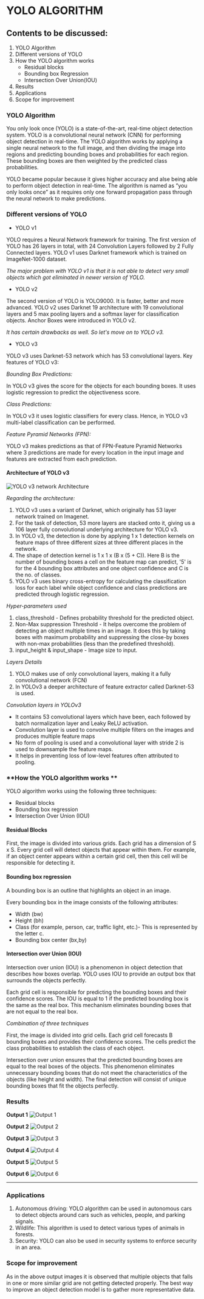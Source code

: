 # YOLO ALGORITHM

## Contents to be discussed:
1. YOLO Algorithm
2. Different versions of YOLO
3. How the YOLO algorithm works 
   * Residual blocks
   * Bounding box Regression
   * Intersection Over Union(IOU)
4. Results
5. Applications
6. Scope for improvement

### **YOLO Algorithm**

You only look once (YOLO) is a state-of-the-art, real-time object detection system. YOLO is a convolutional neural network (CNN) for performing object detection in real-time. The YOLO algorithm works by applying a single neural network to the full image, and then dividing the image into regions and predicting bounding boxes and probabilities for each region. These bounding boxes are then weighted by the predicted class probabilities.

YOLO became popular because it gives higher accuracy and alse being able to perform object detection in real-time. The algorithm is named as  “you only looks once” as it requires only one forward propagation pass through the neural network to make predictions.

### **Different versions of YOLO**

* YOLO v1

YOLO requires a Neural Network framework for training. The first version of YOLO has 26 layers in total, with 24 Convolution Layers followed by 2 Fully Connected layers.
YOLO v1 uses Darknet framework which is trained on ImageNet-1000 dataset. 

*The major problem with YOLO v1 is that it is not able to detect very small objects which got eliminated in newer version of YOLO.*

* YOLO v2

The second version of YOLO is YOLO9000. It is faster, better and more advanced.  YOLO v2 uses Darknet 19 architecture with 19 convolutional layers and 5 max pooling layers and a softmax layer for classification objects. Anchor Boxes were introduced in YOLO v2.

*It has certain drawbacks as well. So let's move on to YOLO v3.*

* YOLO v3
 
YOLO v3 uses Darknet-53 network which has 53 convolutional layers. Key features of YOLO v3:

*Bounding Box Predictions:* 

 In YOLO v3 gives the score for the objects for each bounding boxes. It uses logistic regression to predict the objectiveness score.

*Class Predictions:*

 In YOLO v3 it uses logistic classifiers for every class. Hence, in YOLO v3 multi-label classification can be performed. 

*Feature Pyramid Networks (FPN):*

 YOLO v3 makes predictions as that of FPN-Feature Pyramid Networks where 3 predictions are made for every location in the input image and features are extracted from each prediction. 

#### **Architecture of YOLO v3**

![YOLO v3 network Architecture](yolo_architecture.png)

*Regarding the architecture:*

1. YOLO v3 uses a variant of Darknet, which originally has 53 layer network trained on Imagenet.
2. For the task of detection, 53 more layers are stacked onto it, giving us a 106 layer fully convolutional underlying architecture for YOLO v3.
3. In YOLO v3, the detection is done by applying 1 x 1 detection kernels on feature maps of three different sizes at three different places in the network.
4. The shape of detection kernel is 1 x 1 x (B x (5 + C)). Here B is the number of bounding boxes a cell on the feature map can predict, '5' is for the 4 bounding box attributes and one object confidence and C is the no. of classes.
5. YOLO v3 uses binary cross-entropy for calculating the classification loss for each label while object confidence and class predictions are predicted through logistic regression.

*Hyper-parameters used*
1. class_threshold - Defines probability threshold for the predicted object.
2. Non-Max suppression Threshold - It helps overcome the problem of detecting an object multiple times in an image. It does this by taking boxes with maximum probability and suppressing the close-by boxes with non-max probabilities (less than the predefined threshold).
3. input_height & input_shape - Image size to input.

*Layers Details*
1. YOLO makes use of only convolutional layers, making it a fully convolutional network (FCN)
2. In YOLOv3 a deeper architecture of feature extractor called Darknet-53 is used.

_Convolution layers in YOLOv3_

* It contains 53 convolutional layers which have been, each followed by batch normalization layer and Leaky ReLU activation.
* Convolution layer is used to convolve multiple filters on the images and produces multiple feature maps
* No form of pooling is used and a convolutional layer with stride 2 is used to downsample the feature maps.
* It helps in preventing loss of low-level features often attributed to pooling.
### **How the YOLO algorithm works **

YOLO algorithm works using the following three techniques:

* Residual blocks
* Bounding box regression
* Intersection Over Union (IOU)

#### Residual Blocks

First, the image is divided into various grids. Each grid has a dimension of S x S. Every grid cell will detect objects that appear within them. For example, if an object center appears within a certain grid cell, then this cell will be responsible for detecting it.

#### Bounding box regression

A bounding box is an outline that highlights an object in an image.

Every bounding box in the image consists of the following attributes:

* Width (bw)
* Height (bh)
* Class (for example, person, car, traffic light, etc.)- This is represented by the letter c.
* Bounding box center (bx,by)

#### Intersection over Union (IOU)

Intersection over union (IOU) is a phenomenon in object detection that describes how boxes overlap. YOLO uses IOU to provide an output box that surrounds the objects perfectly.

Each grid cell is responsible for predicting the bounding boxes and their confidence scores. The IOU is equal to 1 if the predicted bounding box is the same as the real box. This mechanism eliminates bounding boxes that are not equal to the real box.

*Combination of three techniques*

First, the image is divided into grid cells. Each grid cell forecasts B bounding boxes and provides their confidence scores. The cells predict the class probabilities to establish the class of each object.

Intersection over union ensures that the predicted bounding boxes are equal to the real boxes of the objects. This phenomenon eliminates unnecessary bounding boxes that do not meet the characteristics of the objects (like height and width). The final detection will consist of unique bounding boxes that fit the objects perfectly.

### **Results**

**Output 1**
![Output 1](output1.png)

**Output 2**
![Output 2](output2.png)

**Output 3**
![Output 3](output4.png)

**Output 4**
![Output 4](output5.png)

**Output 5**
![Output 5](output6.png)

**Output 6**
![Output 6](output3.png)

***

### **Applications**

1. Autonomous driving: YOLO algorithm can be used in autonomous cars to detect objects around cars such as vehicles, people, and parking signals. 
2. Wildlife: This algorithm is used to detect various types of animals in forests. 
3. Security: YOLO can also be used in security systems to enforce security in an area. 

### **Scope for improvement**

As in the above output images it is observed that multiple objects that falls in one or more similar grid are not getting detected properly. The best way to improve an object detection model is to gather more representative data.